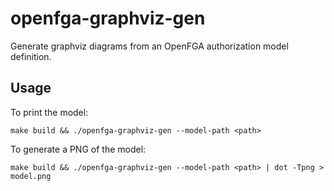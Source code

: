 # openfga-graphviz-gen

Generate graphviz diagrams from an OpenFGA authorization model definition.

## Usage

To print the model: 

`make build && ./openfga-graphviz-gen --model-path <path>`

To generate a PNG of the model:

`make build && ./openfga-graphviz-gen --model-path <path> | dot -Tpng > model.png`